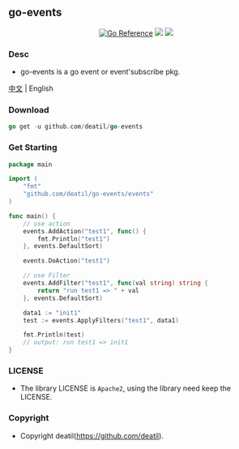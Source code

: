 ## go-events

<p align="center">
<a href="https://pkg.go.dev/github.com/deatil/go-events" target="_blank"><img src="https://pkg.go.dev/badge/deatil/go-events.svg" alt="Go Reference"></a>
<a href="https://app.codecov.io/gh/deatil/go-events" target="_blank"><img src="https://codecov.io/gh/deatil/go-events/graph/badge.svg?token=SS2Z1IY0XL"/></a>
<a href="https://goreportcard.com/report/github.com/deatil/go-events" target="_blank"><img src="https://goreportcard.com/badge/github.com/deatil/go-events" /></a>
</p>


### Desc

*  go-events is a go event or event'subscribe pkg.

[中文](README_CN.md) | English


### Download

~~~go
go get -u github.com/deatil/go-events
~~~


### Get Starting

~~~go
package main

import (
    "fmt"
    "github.com/deatil/go-events/events"
)

func main() {
    // use action
    events.AddAction("test1", func() {
        fmt.Println("test1")
    }, events.DefaultSort)

    events.DoAction("test1")

    // use Filter
    events.AddFilter("test1", func(val string) string {
        return "run test1 => " + val
    }, events.DefaultSort)

    data1 := "init1"
    test := events.ApplyFilters("test1", data1)

    fmt.Println(test)
    // output: run test1 => init1
}

~~~


### LICENSE

*  The library LICENSE is `Apache2`, using the library need keep the LICENSE.


### Copyright

*  Copyright deatil(https://github.com/deatil).
